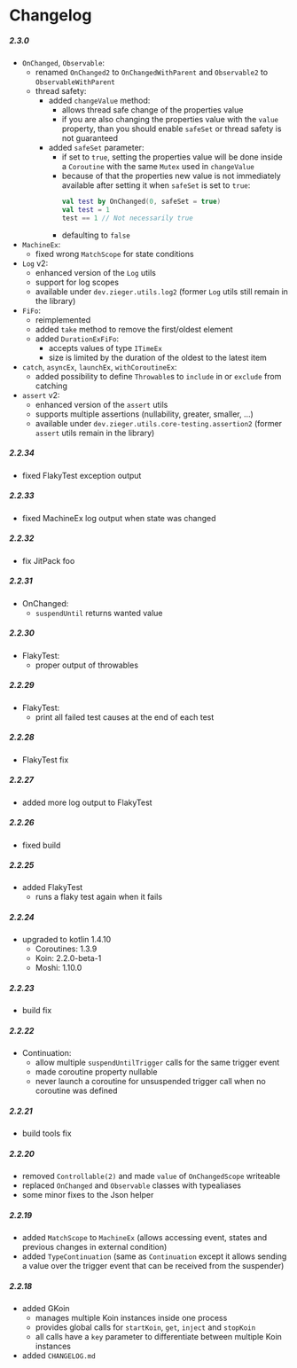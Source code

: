 # Changelog

##### 2.3.0

* `OnChanged`, `Observable`:
  * renamed `OnChanged2` to `OnChangedWithParent` and `Observable2` to `ObservableWithParent`
  * thread safety:
    * added `changeValue` method: 
      * allows thread safe change of the properties value
      * if you are also changing the properties value with the `value` property, than you should enable `safeSet` or thread safety is not guaranteed
    * added `safeSet` parameter: 
      * if set to `true`, setting the properties value will be done inside a `Coroutine` with the same `Mutex` used in `changeValue`
      * because of that the properties new value is not immediately available after setting it when `safeSet` is set to `true`:
        ```kotlin
        val test by OnChanged(0, safeSet = true)
        val test = 1
        test == 1 // Not necessarily true
        ```
      * defaulting to `false`
* `MachineEx`:
  * fixed wrong `MatchScope` for state conditions
* `Log` v2:
  * enhanced version of the `Log` utils
  * support for log scopes
  * available under `dev.zieger.utils.log2` (former `Log` utils still remain in the library)
* `FiFo`:
  * reimplemented
  * added `take` method to remove the first/oldest element
  * added `DurationExFiFo`:
    * accepts values of type `ITimeEx`
    * size is limited by the duration of the oldest to the latest item
* `catch`, `asyncEx`, `launchEx`, `withCoroutineEx`:
  * added possibility to define `Throwable`s to `include` in or `exclude` from catching
* `assert` v2:
  * enhanced version of the `assert` utils
  * supports multiple assertions (nullability, greater, smaller, ...)
  * available under `dev.zieger.utils.core-testing.assertion2` (former `assert` utils remain in the library)

##### 2.2.34

* fixed FlakyTest exception output

##### 2.2.33

* fixed MachineEx log output when state was changed

##### 2.2.32

* fix JitPack foo

##### 2.2.31

* OnChanged:
    * `suspendUntil` returns wanted value

##### 2.2.30

* FlakyTest:
    * proper output of throwables

##### 2.2.29

* FlakyTest:
    * print all failed test causes at the end of each test

##### 2.2.28

* FlakyTest fix

##### 2.2.27

* added more log output to FlakyTest

##### 2.2.26

* fixed build

##### 2.2.25

* added FlakyTest
    * runs a flaky test again when it fails

##### 2.2.24

* upgraded to kotlin 1.4.10
    * Coroutines: 1.3.9
    * Koin: 2.2.0-beta-1
    * Moshi: 1.10.0
    
##### 2.2.23

* build fix

##### 2.2.22

* Continuation:
    * allow multiple `suspendUntilTrigger` calls for the same trigger event
    * made coroutine property nullable
    * never launch a coroutine for unsuspended trigger call when no coroutine was defined

##### 2.2.21

* build tools fix

##### 2.2.20

* removed `Controllable(2)` and made `value` of `OnChangedScope` writeable
* replaced `OnChanged` and `Observable` classes with typealiases
* some minor fixes to the Json helper

##### 2.2.19

* added `MatchScope` to `MachineEx` (allows accessing event, states and previous changes in external condition)
* added `TypeContinuation` (same as `Continuation` except it allows sending a value over the trigger event that can be 
received from the suspender)

##### 2.2.18

* added GKoin
    * manages multiple Koin instances inside one process
    * provides global calls for `startKoin`, `get`, `inject` and `stopKoin`
    * all calls have a `key` parameter to differentiate between multiple Koin instances
* added `CHANGELOG.md`
